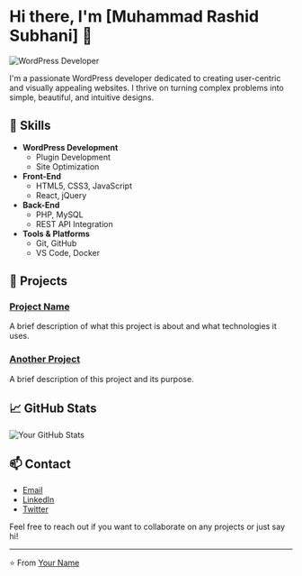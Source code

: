 # Hi there, I'm [Muhammad Rashid Subhani] 👋

![WordPress Developer](https://your-image-url.com)

I'm a passionate WordPress developer dedicated to creating user-centric and visually appealing websites. I thrive on turning complex problems into simple, beautiful, and intuitive designs.

## 🚀 Skills

- **WordPress Development**
  - Plugin Development
  - Site Optimization
- **Front-End**
  - HTML5, CSS3, JavaScript
  - React, jQuery
- **Back-End**
  - PHP, MySQL
  - REST API Integration
- **Tools & Platforms**
  - Git, GitHub
  - VS Code, Docker

## 🌟 Projects

### [Project Name](https://github.com/yourusername/projectname)
A brief description of what this project is about and what technologies it uses.

### [Another Project](https://github.com/yourusername/anotherproject)
A brief description of this project and its purpose.

## 📈 GitHub Stats

![Your GitHub Stats](https://github-readme-stats.vercel.app/api?username=yourusername&show_icons=true&theme=radical)

## 📫 Contact

- [Email](mailto:your.email@example.com)
- [LinkedIn](https://www.linkedin.com/in/yourprofile)
- [Twitter](https://twitter.com/yourprofile)

Feel free to reach out if you want to collaborate on any projects or just say hi!

---

⭐️ From [Your Name](https://github.com/yourusername)
